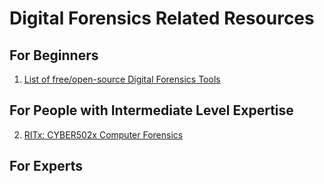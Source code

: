 # Digital Forensics Related Resources

## For Beginners
1. [List of free/open-source Digital Forensics Tools](https://github.com/DesmondANIMUS/dftools)

## For People with Intermediate Level Expertise
2. [RITx: CYBER502x Computer Forensics](https://courses.edx.org/courses/course-v1:RITx+CYBER502x+2T2018/course/)

## For Experts
